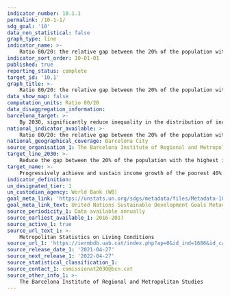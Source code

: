 ```yaml
---
indicator_number: 10.1.1
permalink: /10-1-1/
sdg_goal: '10'
data_non_statistical: false
graph_type: line
indicator_name: >-
    Ratio 80/20: the relative gap between the 20% of the population with the highest income and the 20% with the lowest income
indicator_sort_order: 10-01-01
published: true
reporting_status: complete
target_id: '10.1'
graph_title: >-
    Ratio 80/20: the relative gap between the 20% of the population with the highest income and the 20% with the lowest income
data_show_map: false
computation_units: Ratio 80/20
data_disaggregation_information: 
barcelona_target: >-
    By 2030, significantly reduce inequality in the distribution of income in Barcelona, while preventing the city’s average Gross Available Family Income differing from the Metropolitan average
national_indicator_available: >-
    Ratio 80/20: the relative gap between the 20% of the population with the highest income and the 20% with the lowest income
national_geographical_coverage: Barcelona City
source_organisation_1: The Barcelona Institute of Regional and Metropolitan Studies 
target_line_2030: >-
    Reduce the gap between the 20% of the population with the highest incomes and the 20% with the lowest incomes to less than 5
target_name: >-
    Progressively achieve and sustain income growth of the poorest 40% of the population at a rate higher than the national average
indicator_definition:
un_designated_tier: 1
un_custodian_agency: World Bank (WB)
goal_meta_link: 'https://unstats.un.org/sdgs/metadata/files/Metadata-10-01-01.pdf'
goal_meta_link_text: United Nations Sustainable Development Goals Metadata (pdf 894kB)
source_periodicity_1: Data available annually
source_earliest_available_1: 2016-2017
source_active_1: true
source_url_text_1: >-
    Metropolitan Statistics on Living Conditions
source_url_1: 'https://iermbdb.uab.cat/index.php?ap=0&id_ind=1686&id_cat=423'
source_release_date_1: '2021-04-27'
source_next_release_1: '2022-04-27'
source_statistical_classification_1: 
source_contact_1: comissionat2030@bcn.cat
source_other_info_1: >-
    The Barcelona Institute of Regional and Metropolitan Studies
---
```

